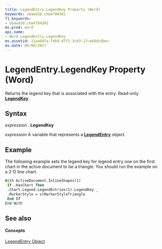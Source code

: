 ```yaml
---
title: LegendEntry.LegendKey Property (Word)
keywords: vbawd10.chm4784302
f1_keywords:
- vbawd10.chm4784302
ms.prod: word
api_name:
- Word.LegendEntry.LegendKey
ms.assetid: 11aa8dfa-fdb9-d7f1-3c03-17ce68dcdbec
ms.date: 06/08/2017
---
```



# LegendEntry.LegendKey Property (Word)

Returns the legend key that is associated with the entry. Read-only  **[LegendKey](legendkey-object-word.md)** .


## Syntax

 _expression_ . **LegendKey**

 _expression_ A variable that represents a **[LegendEntry](legendentry-object-word.md)** object.


## Example

The following example sets the legend key for legend entry one on the first chart in the active document to be a triangle. You should run the example on a 2-D line chart.


```vb
With ActiveDocument.InlineShapes(1) 
 If .HasChart Then 
 .Chart.Legend.LegendEntries(1).LegendKey _ 
 .MarkerStyle = xlMarkerStyleTriangle 
 End If 
End With
```


## See also


#### Concepts


[LegendEntry Object](legendentry-object-word.md)

